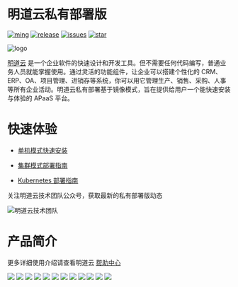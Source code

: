# 明道云私有部署版

[![ming](https://img.shields.io/badge/I%20%E2%9D%A4%20MY%20TEAM-%E6%98%8E-blue)](https://www.mingdao.com) [![release](https://img.shields.io/github/v/release/mingdaocom/private-deployment.svg)](https://github.com/mingdaocom/private-deployment/releases) [![issues](https://img.shields.io/github/issues/mingdaocom/private-deployment)](https://github.com/mingdaocom/private-deployment/issues) [![star](https://img.shields.io/github/stars/mingdaocom/private-deployment)](https://github.com/mingdaocom/private-deployment/stargazers)

![logo](https://user-images.githubusercontent.com/7261408/82203093-67ae1600-9935-11ea-8cd9-89b61b47b38f.png)

[明道云](https://www.mingdao.com) 是一个企业软件的快速设计和开发工具。但不需要任何代码编写，普通业务人员就能掌握使用。通过灵活的功能组件，让企业可以搭建个性化的 CRM、ERP、OA、项目管理、进销存等系统，你可以用它管理生产、销售、采购、人事等所有企业活动。明道云私有部署基于镜像模式，旨在提供给用户一个能快速安装与体验的 APaaS 平台。

# 快速体验

- [单机模式快速安装](https://github.com/mingdaocom/private-deployment/wiki/%E5%8D%95%E6%9C%BA%E6%A8%A1%E5%BC%8F%E5%BF%AB%E9%80%9F%E5%AE%89%E8%A3%85)

- [集群模式部署指南](https://github.com/mingdaocom/private-deployment/wiki/%E9%9B%86%E7%BE%A4%E6%A8%A1%E5%BC%8F%E6%90%AD%E5%BB%BA%E6%8C%87%E5%8D%97)

- [Kubernetes 部署指南](https://github.com/mingdaocom/private-deployment/wiki/Kubernetes)

关注明道云技术团队公众号，获取最新的私有部署版动态

![明道云技术团队](https://user-images.githubusercontent.com/7261408/83471261-d30bf200-a4b6-11ea-879f-a4ea4fc9d422.png)

# 产品简介

更多详细使用介绍请查看明道云 [帮助中心](http://support.mingdao.com/)

![](https://user-images.githubusercontent.com/7261408/75869961-4a44d200-5e45-11ea-8360-12d5501063f7.jpg)
![](https://user-images.githubusercontent.com/7261408/75869968-4b75ff00-5e45-11ea-98f7-e9324f02540a.jpg)
![](https://user-images.githubusercontent.com/7261408/75869978-4e70ef80-5e45-11ea-9e4d-98fd94254eb8.jpg)
![](https://user-images.githubusercontent.com/7261408/75869992-529d0d00-5e45-11ea-9934-ccef827b212a.jpg)
![](https://user-images.githubusercontent.com/7261408/75869997-5466d080-5e45-11ea-9bed-a08a75404551.jpg)
![](https://user-images.githubusercontent.com/7261408/75870001-5597fd80-5e45-11ea-8d94-5e07f5443528.jpg)
![](https://user-images.githubusercontent.com/7261408/75870006-5761c100-5e45-11ea-8646-fcf2f75465ed.jpg)
![](https://user-images.githubusercontent.com/7261408/75870013-592b8480-5e45-11ea-8a68-2ed87e5ddcc6.jpg)
![](https://user-images.githubusercontent.com/7261408/75870019-5af54800-5e45-11ea-9971-9e7f03613d54.jpg)
![](https://user-images.githubusercontent.com/7261408/75870024-5d57a200-5e45-11ea-8a5d-67b266c21b6e.jpg)
![](https://user-images.githubusercontent.com/7261408/75870026-5f216580-5e45-11ea-8056-2d9b761b3e39.jpg)
![](https://user-images.githubusercontent.com/7261408/90738523-fbaac780-e300-11ea-9982-53a6f24c87ae.jpeg)
